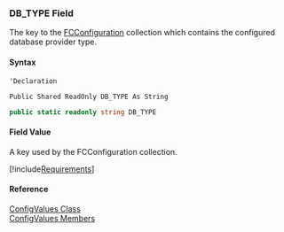 ﻿### DB_TYPE Field

The key to the [FCConfiguration](FChoice.Common~FChoice.Common.FCConfiguration.md) collection which contains the configured database provider type.

#### Syntax

```vbnet
'Declaration

Public Shared ReadOnly DB_TYPE As String
```

```csharp
public static readonly string DB_TYPE
```

#### Field Value

A key used by the FCConfiguration collection.

[!include[Requirements](../partials/requirements.md)]

#### Reference

[ConfigValues Class](FChoice.Common~FChoice.Common.ConfigValues.md)  
[ConfigValues Members](FChoice.Common~FChoice.Common.ConfigValues_members.md)